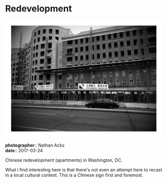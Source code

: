 # Redevelopment

![A black-and-white photograph of an apartment building under construction in Washington, DC](assets/2017-03-24-redevelopment.webp)

**photographer**:: Nathan Acks  
**date**:: 2017-03-24

Chinese redevelopment (apartments) in Washington, DC.

What I find interesting here is that there's not even an attempt here to recast in a local cultural context. This is a Chinese sign first and foremost.
